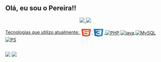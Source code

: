 ## Olá, eu sou o Pereira!!

<div align="center">
  <a href="https://github.com/PereiraZX">
  <img height="180em" src="https://github-readme-stats.vercel.app/api?username=PereiraZX&show_icons=true&theme=dark&include_all_commits=true&count_private=true"/>
  <img height="180em" src="https://github-readme-stats.vercel.app/api/top-langs/?username=PereiraZX&layout=compact&langs_count=16&theme=dark"/>
</div>

  
<div style="display: inline_block"><br
                                       <h3> Tecnologias que utilizo atualmente: </h3>
    <img align="center" alt="HTML" height="25" width="35" src="https://raw.githubusercontent.com/devicons/devicon/master/icons/html5/html5-original.svg"/>
    <img align="center" alt="CSS"  height="25" width="35" src="https://raw.githubusercontent.com/devicons/devicon/master/icons/css3/css3-original.svg"/>
    <img align="center" alt="PHP"  height="30" width="45" src="https://cdn.jsdelivr.net/gh/devicons/devicon/icons/php/php-original.svg"/>
    <img align="center" alt="java" height="30" width="45" src="https://cdn.jsdelivr.net/gh/devicons/devicon/icons/java/java-original.svg"/>
    <img align="center" alt="MySQL" height="30" width="45" src="https://cdn.jsdelivr.net/gh/devicons/devicon/icons/mysql/mysql-original-wordmark.svg"/>
    <img align="center" alt="PS"   height="25" width="35" src="https://cdn.jsdelivr.net/gh/devicons/devicon/icons/photoshop/photoshop-plain.svg"/>
</div>
  
  ##
 
<div> 
    <a href="https://www.instagram.com/jp.pereira1/" target="_blank"><img src="https://img.shields.io/badge/-Instagram-%23E4405F?style=for-the-badge&logo=instagram&logoColor=white" target="_blank"></a>
    <a href="https://www.linkedin.com/in/joão-pedro-pereira-45ab13215/" target="_blank"><img src="https://img.shields.io/badge/-LinkedIn-%230077B5?style=for-the-badge&logo=linkedin&logoColor=white" target="_blank"></a> 

</div>
